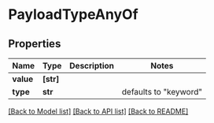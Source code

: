 # PayloadTypeAnyOf

## Properties
Name | Type | Description | Notes
------------ | ------------- | ------------- | -------------
**value** | **[str]** |  | 
**type** | **str** |  | defaults to "keyword"

[[Back to Model list]](../README.md#documentation-for-models) [[Back to API list]](../README.md#documentation-for-api-endpoints) [[Back to README]](../README.md)


